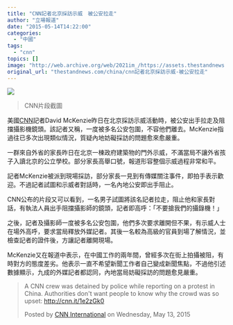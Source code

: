 ```yaml
---
title: "CNN記者北京採訪示威　被公安拉走"
author: "立場報道"
date: "2015-05-14T14:22:00"
categories:
  - "中國"
tags:
  - "cnn"
topics: []
image: "http://web.archive.org/web/2021im_/https://assets.thestandnews.com/media/photos/Screen20Shot202015-05-1420at201.44.3520PM20120copy_YPJpu.png"
original_url: "thestandnews.com/china/cnn記者北京採訪示威-被公安拉走"
---
```

![](http://web.archive.org/web/2021im_/https://assets.thestandnews.com/media/photos/Screen20Shot202015-05-1420at201.44.3520PM20120copy_YPJpu.png)
> CNN片段截圖

美國[CNN](http://web.archive.org/web/20211229061104/http://edition.cnn.com/2015/05/13/asia/china-protest-mckenzie/index.html)記者David McKenzie昨日在北京採訪示威活動時，被公安出手拉走及阻擋攝影機鏡頭。該記者又稱，一度被多名公安包圍，不容他們離去。McKenzie指過往已多次出現類似情況，質疑內地妨礙採訪的問題愈來愈嚴重。

一群來自外省的家長昨日在北京一棟政府建築物的門外示威，不滿當局不讓外省孩子入讀北京的公立學校。部分家長高舉口號，報道形容整個示威過程非常和平。

記者McKenzie被派到現場採訪，部分家長一見到有傳媒關注事件，即拍手表示歡迎。不過記者試圖和示威者對話時，一名內地公安即出手阻止。

CNN公布的片段又可以看到，一名男子試圖將該名記者拉走，阻止他和家長對話，有執法人員出手阻擋攝影師的鏡頭，記者即高呼：「不要搶我們的攝錄機！」

之後，記者及攝影師一度被多名公安包圍，他們多次要求離開但不果，有示威人士在場外高呼，要求當局釋放外媒記者。其後一名較為高級的官員到場了解情況，並檢查記者的證件後，方讓記者離開現場。

McKenzie又在報道中表示，在中國工作的兩年間，曾經多次在街上拍攝被阻，有時對方的態度差劣。他表示一直不希望新聞工作者自己變成新聞焦點，不過他引述數據顯示，九成的外媒記者都認同，內地當局妨礙採訪的問題愈見嚴重。

> A CNN crew was detained by police while reporting on a protest in China. Authorities don't want people to know why the crowd was so upset: http://cnn.it/1e2zGk0
> 
> Posted by [CNN International](http://web.archive.org/web/20211229061104/https://www.facebook.com/cnninternational) on Wednesday, May 13, 2015